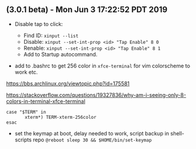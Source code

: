 (3.0.1 beta) - Mon Jun  3 17:22:52 PDT 2019
-------------------------------------------

- Disable tap to click:

  - Find ID: `xinput --list`
  - Disable: `xinput --set-int-prop <id> "Tap Enable" 8 0`
  - Renable: `xinput --set-int-prop <id> "Tap Enable" 8 1`
  - Add to Startup autocommand.

- add to .bashrc to get 256 color in `xfce-terminal` for vim colorscheme to work etc.

https://bbs.archlinux.org/viewtopic.php?id=175581

https://stackoverflow.com/questions/19327836/why-am-i-seeing-only-8-colors-in-terminal-xfce-terminal

```
case "$TERM" in
       xterm*) TERM-xterm-256color
esac

```
- set the keymap at boot, delay needed to work, script backup in shell-scripts repo `@reboot sleep 30 && $HOME/bin/set-keymap`
